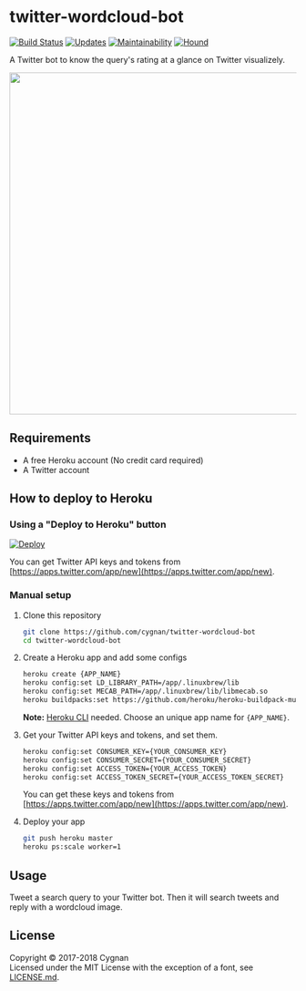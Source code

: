# twitter-wordcloud-bot

[![Build Status](https://travis-ci.org/cygnan/twitter-wordcloud-bot.svg?branch=master)](https://travis-ci.org/cygnan/twitter-wordcloud-bot)
[![Updates](https://pyup.io/repos/github/cygnan/twitter-wordcloud-bot/shield.svg)](https://pyup.io/repos/github/cygnan/twitter-wordcloud-bot/)
[![Maintainability](https://api.codeclimate.com/v1/badges/6302b1e5c142245d7d6a/maintainability)](https://codeclimate.com/github/cygnan/twitter-wordcloud-bot/maintainability)
[![Hound](https://camo.githubusercontent.com/23ee7a697b291798079e258bbc25434c4fac4f8b/68747470733a2f2f696d672e736869656c64732e696f2f62616467652f50726f7465637465645f62792d486f756e642d6138373364312e737667)](https://houndci.com)

A Twitter bot to know the query's rating at a glance on Twitter visualizely.

<p align="center">
  <img src="https://user-images.githubusercontent.com/25865313/234809938-df815e21-ca6d-460c-ac92-27929c752d31.JPG" width="600">
</p>

## Requirements

- A free Heroku account (No credit card required)
- A Twitter account

## How to deploy to Heroku

### Using a "Deploy to Heroku" button

[![Deploy](https://www.herokucdn.com/deploy/button.png)](https://heroku.com/deploy)

You can get Twitter API keys and tokens from [https://apps.twitter.com/app/new](https://apps.twitter.com/app/new).

### Manual setup

1. Clone this repository

   ```bash
   git clone https://github.com/cygnan/twitter-wordcloud-bot
   cd twitter-wordcloud-bot
   ```

1. Create a Heroku app and add some configs

   ```bash
   heroku create {APP_NAME}
   heroku config:set LD_LIBRARY_PATH=/app/.linuxbrew/lib
   heroku config:set MECAB_PATH=/app/.linuxbrew/lib/libmecab.so
   heroku buildpacks:set https://github.com/heroku/heroku-buildpack-multi
   ```

   __Note:__ [Heroku CLI](https://devcenter.heroku.com/articles/heroku-cli) needed. Choose an unique app name for `{APP_NAME}`.

1. Get your Twitter API keys and tokens, and set them.

   ```bash
   heroku config:set CONSUMER_KEY={YOUR_CONSUMER_KEY}
   heroku config:set CONSUMER_SECRET={YOUR_CONSUMER_SECRET}
   heroku config:set ACCESS_TOKEN={YOUR_ACCESS_TOKEN}
   heroku config:set ACCESS_TOKEN_SECRET={YOUR_ACCESS_TOKEN_SECRET}
   ```

   You can get these keys and tokens from [https://apps.twitter.com/app/new](https://apps.twitter.com/app/new).

1. Deploy your app

   ```bash
   git push heroku master
   heroku ps:scale worker=1
   ```

## Usage

Tweet a search query to your Twitter bot. Then it will search tweets and reply with a wordcloud image.

## License

Copyright © 2017-2018 Cygnan  
Licensed under the MIT License with the exception of a font, see [LICENSE.md](LICENSE.md).
